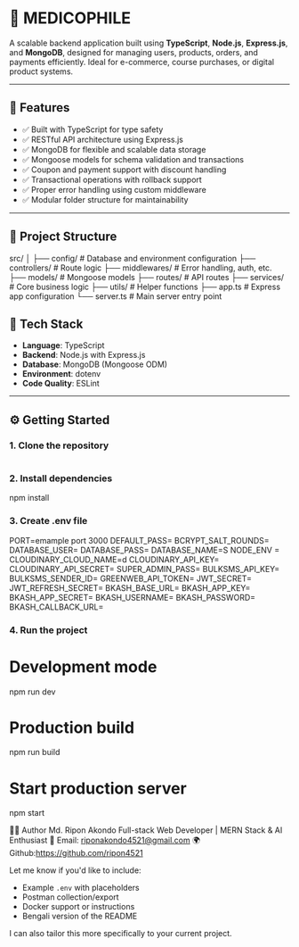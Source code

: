 
# 🧩 MEDICOPHILE

A scalable backend application built using **TypeScript**, **Node.js**, **Express.js**, and **MongoDB**, designed for managing users, products, orders, and payments efficiently. Ideal for e-commerce, course purchases, or digital product systems.

---

## 🚀 Features

- ✅ Built with TypeScript for type safety
- ✅ RESTful API architecture using Express.js
- ✅ MongoDB for flexible and scalable data storage
- ✅ Mongoose models for schema validation and transactions
- ✅ Coupon and payment support with discount handling
- ✅ Transactional operations with rollback support
- ✅ Proper error handling using custom middleware
- ✅ Modular folder structure for maintainability

---

## 📁 Project Structure

src/
│
├── config/ # Database and environment configuration
├── controllers/ # Route logic
├── middlewares/ # Error handling, auth, etc.
├── models/ # Mongoose models
├── routes/ # API routes
├── services/ # Core business logic
├── utils/ # Helper functions
├── app.ts # Express app configuration
└── server.ts # Main server entry point

## 🧰 Tech Stack

- **Language**: TypeScript
- **Backend**: Node.js with Express.js
- **Database**: MongoDB (Mongoose ODM)
- **Environment**: dotenv
- **Code Quality**: ESLint

---

## ⚙️ Getting Started

### 1. Clone the repository
```bash
```


### 2. Install dependencies
npm install

### 3. Create .env file
PORT=emample port 3000
DEFAULT_PASS=
BCRYPT_SALT_ROUNDS=
DATABASE_USER=
DATABASE_PASS=
DATABASE_NAME=S
NODE_ENV = 
CLOUDINARY_CLOUD_NAME=d
CLOUDINARY_API_KEY=
CLOUDINARY_API_SECRET=
SUPER_ADMIN_PASS=
BULKSMS_API_KEY=
BULKSMS_SENDER_ID=
GREENWEB_API_TOKEN=
JWT_SECRET=
JWT_REFRESH_SECRET=
BKASH_BASE_URL=
BKASH_APP_KEY=
BKASH_APP_SECRET=
BKASH_USERNAME=
BKASH_PASSWORD=
BKASH_CALLBACK_URL=


### 4. Run the project

# Development mode
npm run dev

# Production build
npm run build

# Start production server
npm start

👨‍💻 Author
Md. Ripon Akondo
Full-stack Web Developer | MERN Stack & AI Enthusiast
📧 Email: riponakondo4521@gmail.com
🌍 Github:https://github.com/ripon4521




Let me know if you'd like to include:
- Example `.env` with placeholders
- Postman collection/export
- Docker support or instructions
- Bengali version of the README

I can also tailor this more specifically to your current project.
